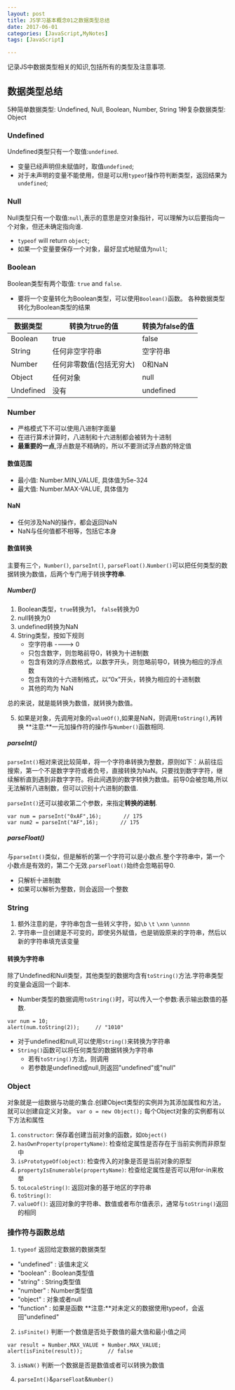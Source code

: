 ---layout: posttitle: JS学习基本概念01之数据类型总结date: 2017-06-01categories: [JavaScript,MyNotes]tags: [JavaScript]---

记录JS中数据类型相关的知识,包括所有的类型及注意事项.<!-- more -->
## 数据类型总结5种简单数据类型: Undefined, Null, Boolean, Number, String1种复杂数据类型: Object### UndefinedUndefined类型只有一个取值:``undefined``.- 变量已经声明但未赋值时，取值``undefined``;- 对于未声明的变量不能使用，但是可以用``typeof``操作符判断类型，返回结果为``undefined``;
### NullNull类型只有一个取值:``null``,表示的意思是空对象指针，可以理解为以后要指向一个对象，但还未确定指向谁.- ``typeof`` will return ``object``;- 如果一个变量要保存一个对象，最好显式地赋值为``null``;
### BooleanBoolean类型有两个取值: ``true`` and ``false``.- 要将一个变量转化为Boolean类型，可以使用``Boolean()``函数。 各种数据类型转化为Boolean类型的结果
 数据类型  | 转换为true的值 | 转换为false的值 ---------|--------------|--------------  Boolean | true        | false  String  | 任何非空字符串 | 空字符串  Number  | 任何非零数值(包括无穷大) | 0和NaN  Object  | 任何对象 	  | null  Undefined| 没有		   | undefined
### Number- 严格模式下不可以使用八进制字面量- 在进行算术计算时，八进制和十六进制都会被转为十进制- **最重要的一点**,浮点数是不精确的，所以不要测试浮点数的特定值
#### 数值范围- 最小值: Number.MIN_VALUE, 具体值为5e-324- 最大值: Number.MAX-VALUE, 具体值为
#### NaN- 任何涉及NaN的操作，都会返回NaN- NaN与任何值都不相等，包括它本身

#### 数值转换主要有三个，``Number()``, ``parseInt()``, ``parseFloat()``.``Number()``可以把任何类型的数据转换为数值，后两个专门用于转换**字符串**.
##### Number()1. Boolean类型，``true``转换为1， ``false``转换为02. null转换为03. undefined转换为NaN4. String类型，按如下规则	- 空字符串 ---->  0	- 只包含数字，则忽略前导0，转换为十进制数	- 包含有效的浮点数格式，以数字开头，则忽略前导0，转换为相应的浮点数	- 包含有效的十六进制格式，以“0x”开头，转换为相应的十进制数	- 其他的均为 NaN
 总的来说，就是能转换为数值，就转换为数值。
5. 如果是对象，先调用对象的``valueOf()``,如果是NaN，则调用``toString()``,再转换**注意:**一元加操作符的操作与``Number()``函数相同.
##### parseInt()
``parseInt()``相对来说比较简单，将一个字符串转换为整数，原则如下：从前往后搜索，第一个不是数字字符或者负号，直接转换为NaN。只要找到数字字符，继续解析直到遇到非数字字符。将此间遇到的数字转换为数值。前导0会被忽略,所以无法解析八进制数，但可以识别十六进制的数值.
``parseInt()``还可以接收第二个参数，来指定**转换的进制**.
```var num = parseInt("0xAF",16);       // 175var num2 = parseInt("AF",16);       // 175```
##### parseFloat()与``parseInt()``类似，但是解析的第一个字符可以是小数点.整个字符串中，第一个小数点是有效的，第二个无效.``parseFloat()``始终会忽略前导0.- 只解析十进制数- 如果可以解析为整数，则会返回一个整数
### String1. 额外注意的是，字符串包含一些转义字符，如``\b`` ``\t`` ``\xnn`` ``\unnnn``2. 字符串一旦创建是不可变的，即使另外赋值，也是销毁原来的字符串，然后以新的字符串填充该变量
#### 转换为字符串除了Undefined和Null类型，其他类型的数据均含有``toString()``方法.字符串类型的变量会返回一个副本.
- Number类型的数据调用``toString()``时，可以传入一个参数:表示输出数值的基数.```var num = 10;alert(num.toString(2));     // "1010"```
- 对于undefined和null,可以使用``String()``来转换为字符串- ``String()``函数可以将任何类型的数据转换为字符串	-  若有``toString()``方法，则调用	-  若参数是undefined或null,则返回"undefined"或"null"
### Object对象就是一组数据与功能的集合.创建Object类型的实例并为其添加属性和方法，就可以创建自定义对象。```var o = new Object();```每个Object对象的实例都有以下方法和属性1. ``constructor``: 保存着创建当前对象的函数，如``Object()``2. ``hasOwnProperty(propertyName)``: 检查给定属性是否存在于当前实例而非原型中3. ``isPrototypeOf(object)``: 检查传入的对象是否是当前对象的原型4. ``propertyIsEnumerable(propertyName)``: 检查给定属性是否可以用for-in来枚举5. ``toLocaleString()``: 返回对象的基于地区的字符串6. ``toString()``:7. ``valueOf()``: 返回对象的字符串、数值或者布尔值表示，通常与``toString()``返回的相同
### 操作符与函数总结1. ``typeof`` 返回给定数据的数据类型 - "undefined" : 该值未定义 - "boolean" : Boolean类型值 - "string" : String类型值 - "number" : Number类型值 - "object" : 对象或者null - "function" : 如果是函数 **注意:**对未定义的数据使用typeof，会返回"undefined"2. ``isFinite()`` 判断一个数值是否处于数值的最大值和最小值之间 ``` var result = Number.MAX_VALUE + Number.MAX_VALUE; alert(isFinite(result));        // false ```3. ``isNaN()`` 判断一个数据是否是数值或者可以转换为数值
4. ``parseInt()``&``parseFloat``&``Number()``